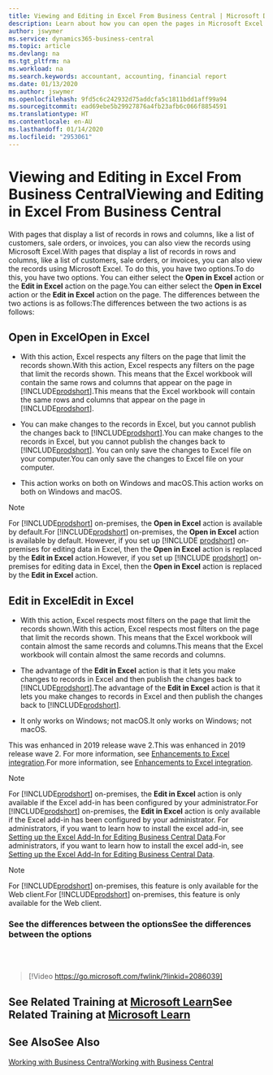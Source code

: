 ```yaml
---
title: Viewing and Editing in Excel From Business Central | Microsoft Docs
description: Learn about how you can open the pages in Microsoft Excel from Business Central for better data analysis.
author: jswymer
ms.service: dynamics365-business-central
ms.topic: article
ms.devlang: na
ms.tgt_pltfrm: na
ms.workload: na
ms.search.keywords: accountant, accounting, financial report
ms.date: 01/13/2020
ms.author: jswymer
ms.openlocfilehash: 9fd5c6c242932d75addcfa5c1811bdd1aff99a94
ms.sourcegitcommit: ead69ebe5b29927876a4fb23afb6c066f8854591
ms.translationtype: HT
ms.contentlocale: en-AU
ms.lasthandoff: 01/14/2020
ms.locfileid: "2953061"
---
```

# <a name="viewing-and-editing-in-excel-from-business-central"></a><span data-ttu-id="1b8d4-103">Viewing and Editing in Excel From Business Central</span><span class="sxs-lookup"><span data-stu-id="1b8d4-103">Viewing and Editing in Excel From Business Central</span></span>

<span data-ttu-id="1b8d4-104">With pages that display a list of records in rows and columns, like a list of customers, sale orders, or invoices, you can also view the records using Microsoft Excel.</span><span class="sxs-lookup"><span data-stu-id="1b8d4-104">With pages that display a list of records in rows and columns, like a list of customers, sale orders, or invoices, you can also view the records using Microsoft Excel.</span></span> <span data-ttu-id="1b8d4-105">To do this, you have two options.</span><span class="sxs-lookup"><span data-stu-id="1b8d4-105">To do this, you have two options.</span></span> <span data-ttu-id="1b8d4-106">You can either select the **Open in Excel** action or the **Edit in Excel** action on the page.</span><span class="sxs-lookup"><span data-stu-id="1b8d4-106">You can either select the **Open in Excel** action or the **Edit in Excel** action on the page.</span></span> <span data-ttu-id="1b8d4-107">The differences between the two actions is as follows:</span><span class="sxs-lookup"><span data-stu-id="1b8d4-107">The differences between the two actions is as follows:</span></span>  

## <a name="open-in-excel"></a><span data-ttu-id="1b8d4-108">Open in Excel</span><span class="sxs-lookup"><span data-stu-id="1b8d4-108">Open in Excel</span></span>

- <span data-ttu-id="1b8d4-109">With this action, Excel respects any filters on the page that limit the records shown.</span><span class="sxs-lookup"><span data-stu-id="1b8d4-109">With this action, Excel respects any filters on the page that limit the records shown.</span></span> <span data-ttu-id="1b8d4-110">This means that the Excel workbook will contain the same rows and columns that appear on the page in [!INCLUDE[prodshort](includes/prodshort.md)].</span><span class="sxs-lookup"><span data-stu-id="1b8d4-110">This means that the Excel workbook will contain the same rows and columns that appear on the page in [!INCLUDE[prodshort](includes/prodshort.md)].</span></span>

- <span data-ttu-id="1b8d4-111">You can make changes to the records in Excel, but you cannot publish the changes back to [!INCLUDE[prodshort](includes/prodshort.md)].</span><span class="sxs-lookup"><span data-stu-id="1b8d4-111">You can make changes to the records in Excel, but you cannot publish the changes back to [!INCLUDE[prodshort](includes/prodshort.md)].</span></span> <span data-ttu-id="1b8d4-112">You can only save the changes to Excel file on your computer.</span><span class="sxs-lookup"><span data-stu-id="1b8d4-112">You can only save the changes to Excel file on your computer.</span></span>

- <span data-ttu-id="1b8d4-113">This action works on both on Windows and macOS.</span><span class="sxs-lookup"><span data-stu-id="1b8d4-113">This action works on both on Windows and macOS.</span></span>

> [!NOTE]
> <span data-ttu-id="1b8d4-114">For [!INCLUDE[prodshort](includes/prodshort.md)] on-premises, the **Open in Excel** action is available by default.</span><span class="sxs-lookup"><span data-stu-id="1b8d4-114">For [!INCLUDE[prodshort](includes/prodshort.md)] on-premises, the **Open in Excel** action is available by default.</span></span> <span data-ttu-id="1b8d4-115">However, if you set up [!INCLUDE [prodshort](includes/prodshort.md)] on-premises for editing data in Excel, then the **Open in Excel** action is replaced by the **Edit in Excel** action.</span><span class="sxs-lookup"><span data-stu-id="1b8d4-115">However, if you set up [!INCLUDE [prodshort](includes/prodshort.md)] on-premises for editing data in Excel, then the **Open in Excel** action is replaced by the **Edit in Excel** action.</span></span>

## <a name="edit-in-excel"></a><span data-ttu-id="1b8d4-116">Edit in Excel</span><span class="sxs-lookup"><span data-stu-id="1b8d4-116">Edit in Excel</span></span>

- <span data-ttu-id="1b8d4-117">With this action, Excel respects most filters on the page that limit the records shown.</span><span class="sxs-lookup"><span data-stu-id="1b8d4-117">With this action, Excel respects most filters on the page that limit the records shown.</span></span> <span data-ttu-id="1b8d4-118">This means that the Excel workbook will contain almost the same records and columns.</span><span class="sxs-lookup"><span data-stu-id="1b8d4-118">This means that the Excel workbook will contain almost the same records and columns.</span></span>

- <span data-ttu-id="1b8d4-119">The advantage of the **Edit in Excel** action is that it lets you make changes to records in Excel and then publish the changes back to [!INCLUDE[prodshort](includes/prodshort.md)].</span><span class="sxs-lookup"><span data-stu-id="1b8d4-119">The advantage of the **Edit in Excel** action is that it lets you make changes to records in Excel and then publish the changes back to [!INCLUDE[prodshort](includes/prodshort.md)].</span></span>

- <span data-ttu-id="1b8d4-120">It only works on Windows; not macOS.</span><span class="sxs-lookup"><span data-stu-id="1b8d4-120">It only works on Windows; not macOS.</span></span>

<span data-ttu-id="1b8d4-121">This was enhanced in 2019 release wave 2.</span><span class="sxs-lookup"><span data-stu-id="1b8d4-121">This was enhanced in 2019 release wave 2.</span></span> <span data-ttu-id="1b8d4-122">For more information, see [Enhancements to Excel integration](/dynamics365-release-plan/2019wave2/dynamics365-business-central/enhancements-excel-integration).</span><span class="sxs-lookup"><span data-stu-id="1b8d4-122">For more information, see [Enhancements to Excel integration](/dynamics365-release-plan/2019wave2/dynamics365-business-central/enhancements-excel-integration).</span></span>

> [!NOTE]
> <span data-ttu-id="1b8d4-123">For [!INCLUDE[prodshort](includes/prodshort.md)] on-premises, the **Edit in Excel** action is only available if the Excel add-in has been configured by your administrator.</span><span class="sxs-lookup"><span data-stu-id="1b8d4-123">For [!INCLUDE[prodshort](includes/prodshort.md)] on-premises, the **Edit in Excel** action is only available if the Excel add-in has been configured by your administrator.</span></span> <span data-ttu-id="1b8d4-124">For administrators, if you want to learn how to install the excel add-in, see [Setting up the Excel Add-In for Editing Business Central Data](/dynamics365/business-central/dev-itpro/administration/configuring-excel-addin).</span><span class="sxs-lookup"><span data-stu-id="1b8d4-124">For administrators, if you want to learn how to install the excel add-in, see [Setting up the Excel Add-In for Editing Business Central Data](/dynamics365/business-central/dev-itpro/administration/configuring-excel-addin).</span></span>

> [!NOTE]
> <span data-ttu-id="1b8d4-125">For [!INCLUDE[prodshort](includes/prodshort.md)] on-premises, this feature is only available for the Web client.</span><span class="sxs-lookup"><span data-stu-id="1b8d4-125">For [!INCLUDE[prodshort](includes/prodshort.md)] on-premises, this feature is only available for the Web client.</span></span>

### <a name="see-the-differences-between-the-options"></a><span data-ttu-id="1b8d4-126">See the differences between the options</span><span class="sxs-lookup"><span data-stu-id="1b8d4-126">See the differences between the options</span></span>
<br><br>  

> [!Video https://go.microsoft.com/fwlink/?linkid=2086039]

## <a name="see-related-training-at-microsoft-learnlearnmodulesconfigure-powerbi-excel-dynamics-365-business-centralindex"></a><span data-ttu-id="1b8d4-127">See Related Training at [Microsoft Learn](/learn/modules/configure-powerbi-excel-dynamics-365-business-central/index)</span><span class="sxs-lookup"><span data-stu-id="1b8d4-127">See Related Training at [Microsoft Learn](/learn/modules/configure-powerbi-excel-dynamics-365-business-central/index)</span></span>

## <a name="see-also"></a><span data-ttu-id="1b8d4-128">See Also</span><span class="sxs-lookup"><span data-stu-id="1b8d4-128">See Also</span></span>
[<span data-ttu-id="1b8d4-129">Working with Business Central</span><span class="sxs-lookup"><span data-stu-id="1b8d4-129">Working with Business Central</span></span>](ui-work-product.md)  
